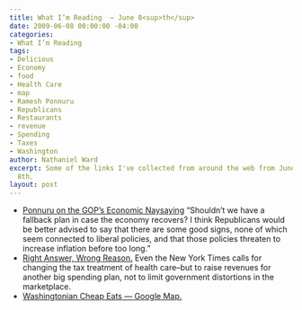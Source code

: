 ```yaml
---
title: What I’m Reading  — June 8<sup>th</sup>
date: 2009-06-08 00:00:00 -04:00
categories:
- What I’m Reading
tags:
- Delicious
- Economy
- food
- Health Care
- map
- Ramesh Ponnuru
- Republicans
- Restaurants
- revenue
- Spending
- Taxes
- Washington
author: Nathaniel Ward
excerpt: Some of the links I've collected from around the web from June 5th to June
  8th.
layout: post
---
```


  * [Ponnuru on the GOP’s Economic Naysaying][1] “Shouldn’t we have a fallback plan in case the economy recovers? I think Republicans would be better advised to say that there are some good signs, none of which seem connected to liberal policies, and that those policies threaten to increase inflation before too long.”
  * [Right Answer, Wrong Reason.][2] Even the New York Times calls for changing the tax treatment of health care–but to raise revenues for another big spending plan, not to limit government distortions in the marketplace.
  * [Washingtonian Cheap Eats — Google Map.][3]

 [1]: http://corner.nationalreview.com/post/?q=NmU0OGNhYTE5NzA4ZWY5ZWJmODY2M2IwZjAwOTBjMTI=
 [2]: http://www.nytimes.com/2009/06/07/opinion/07sun1.html?hpw
 [3]: http://maps.google.com/maps/ms?ie=UTF8&hl=en&oe=UTF8&msa=0&msid=116470636159516857988.00046b2c51d7eaa210dc6&source=embed&ll=38.90456,-77.03064&spn=0.026784,0.05579&z=15
